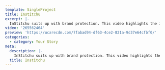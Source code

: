 ```yaml
---
template: SingleProject
title: Institchu
excerpt: |-
  InStitchu suits up with brand protection. This video highlights the importance in protecting the name InStitchu which was an early consideration for Founders, Robin McGowan and James Wakefield. In the video Robin McGowan discusses the value of the InStitchu brand and the importance of protecting it with a trade mark.
video: '265562464'
preview: 'https://ucarecdn.com/7fabad94-df63-4ce2-821a-9d37e64cfbf0/'
categories:
  - category: Your Story
meta:
  description: |-
    InStitchu suits up with brand protection. This video highlights the importance in protecting the name InStitchu which was an early consideration for Founders, Robin McGowan and James Wakefield. In the video Robin McGowan discusses the value of the InStitchu brand and the importance of protecting it with a trade mark.
  title: Institchu
---
```

